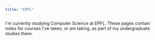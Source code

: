 ```yaml
---
title: "EPFL"
---
```


I'm currently studying Computer Science at EPFL.
These pages contain notes for courses I've taken, or
am taking, as part of my undergraduate studies there.

